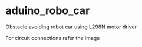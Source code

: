 # aduino_robo_car

Obstacle avoiding robot car using L298N motor driver

For circuit connections refer the image
